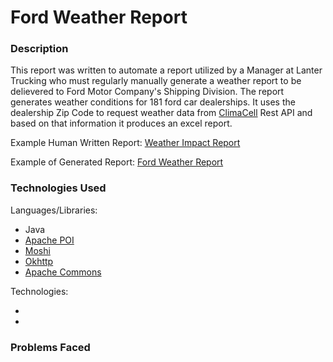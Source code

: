 # Ford Weather Report
### Description
This report was written to automate a report utilized by a Manager at Lanter Trucking who must regularly manually generate a weather report to be delievered to Ford Motor Company's Shipping Division. The report generates weather conditions for 181 ford car dealerships. It uses the dealership Zip Code to request weather data from [ClimaCell](https://www.climacell.co/) Rest API and based on that information it produces an excel report.

Example Human Written Report:
[Weather Impact Report](https://github.com/Gcolon021/FordWeatherReport/blob/master/Excel/WEATHER%20IMPACT%2001-17-2019.xlsx)

Example of Generated Report:
[Ford Weather Report](https://github.com/Gcolon021/FordWeatherReport/blob/master/Excel/Ford%20Weather%20Report.xls)

### Technologies Used

Languages/Libraries:
- Java
- [Apache POI](https://poi.apache.org/)
- [Moshi](https://github.com/square/moshi/)
- [Okhttp](https://square.github.io/okhttp/)
- [Apache Commons](https://commons.apache.org/)

Technologies:
- []()
- []()

### Problems Faced
